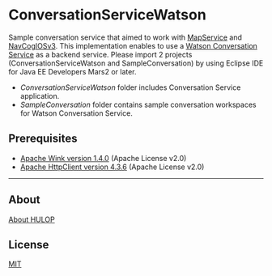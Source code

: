# ConversationServiceWatson
Sample conversation service that aimed to work with [MapService](https://github.com/hulop/MapService) and [NavCogIOSv3](https://github.com/hulop/NavCogIOSv3).
This implementation enables to use a [Watson Conversation Service](https://www.ibm.com/watson/developercloud/conversation.html) as a backend service.
Please import 2 projects (ConversationServiceWatson and SampleConversation) by using Eclipse IDE for Java EE Developers Mars2 or later.

- *ConversationServiceWatson* folder includes Conversation Service application.
- *SampleConversation* folder contains sample conversation workspaces for Watson Conversation Service.

## Prerequisites
- [Apache Wink version 1.4.0](https://wink.apache.org/) (Apache License v2.0)
- [Apache HttpClient version 4.3.6](http://hc.apache.org/httpcomponents-client-ga/) (Apache License v2.0)

----
## About
[About HULOP](https://github.com/hulop/00Readme)

## License
[MIT](http://opensource.org/licenses/MIT)
